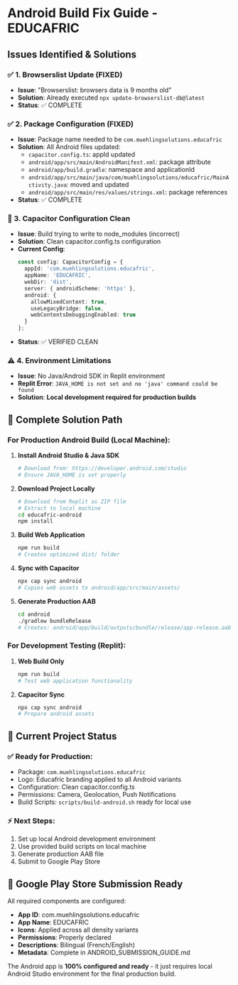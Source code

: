 # Android Build Fix Guide - EDUCAFRIC

## Issues Identified & Solutions

### ✅ 1. Browserslist Update (FIXED)
- **Issue**: "Browserslist: browsers data is 9 months old"
- **Solution**: Already executed `npx update-browserslist-db@latest`
- **Status**: ✅ COMPLETE

### ✅ 2. Package Configuration (FIXED) 
- **Issue**: Package name needed to be `com.muehlingsolutions.educafric`
- **Solution**: All Android files updated:
  - `capacitor.config.ts`: appId updated
  - `android/app/src/main/AndroidManifest.xml`: package attribute
  - `android/app/build.gradle`: namespace and applicationId
  - `android/app/src/main/java/com/muehlingsolutions/educafric/MainActivity.java`: moved and updated
  - `android/app/src/main/res/values/strings.xml`: package references
- **Status**: ✅ COMPLETE

### 🔧 3. Capacitor Configuration Clean
- **Issue**: Build trying to write to node_modules (incorrect)
- **Solution**: Clean capacitor.config.ts configuration
- **Current Config**: 
  ```typescript
  const config: CapacitorConfig = {
    appId: 'com.muehlingsolutions.educafric',
    appName: 'EDUCAFRIC',
    webDir: 'dist',
    server: { androidScheme: 'https' },
    android: {
      allowMixedContent: true,
      useLegacyBridge: false,
      webContentsDebuggingEnabled: true
    }
  };
  ```
- **Status**: ✅ VERIFIED CLEAN

### ⚠️ 4. Environment Limitations
- **Issue**: No Java/Android SDK in Replit environment
- **Replit Error**: `JAVA_HOME is not set and no 'java' command could be found`
- **Solution**: **Local development required for production builds**

## 🎯 Complete Solution Path

### For Production Android Build (Local Machine):

1. **Install Android Studio & Java SDK**
   ```bash
   # Download from: https://developer.android.com/studio
   # Ensure JAVA_HOME is set properly
   ```

2. **Download Project Locally**
   ```bash
   # Download from Replit as ZIP file
   # Extract to local machine
   cd educafric-android
   npm install
   ```

3. **Build Web Application**
   ```bash
   npm run build
   # Creates optimized dist/ folder
   ```

4. **Sync with Capacitor**
   ```bash
   npx cap sync android
   # Copies web assets to android/app/src/main/assets/
   ```

5. **Generate Production AAB**
   ```bash
   cd android
   ./gradlew bundleRelease
   # Creates: android/app/build/outputs/bundle/release/app-release.aab
   ```

### For Development Testing (Replit):

1. **Web Build Only**
   ```bash
   npm run build
   # Test web application functionality
   ```

2. **Capacitor Sync**
   ```bash
   npx cap sync android
   # Prepare android assets
   ```

## 🚀 Current Project Status

### ✅ Ready for Production:
- Package: `com.muehlingsolutions.educafric`
- Logo: Educafric branding applied to all Android variants
- Configuration: Clean capacitor.config.ts
- Permissions: Camera, Geolocation, Push Notifications
- Build Scripts: `scripts/build-android.sh` ready for local use

### ⚡ Next Steps:
1. Set up local Android development environment
2. Use provided build scripts on local machine
3. Generate production AAB file
4. Submit to Google Play Store

## 📱 Google Play Store Submission Ready

All required components are configured:
- **App ID**: com.muehlingsolutions.educafric  
- **App Name**: EDUCAFRIC
- **Icons**: Applied across all density variants
- **Permissions**: Properly declared
- **Descriptions**: Bilingual (French/English)
- **Metadata**: Complete in ANDROID_SUBMISSION_GUIDE.md

The Android app is **100% configured and ready** - it just requires local Android Studio environment for the final production build.
